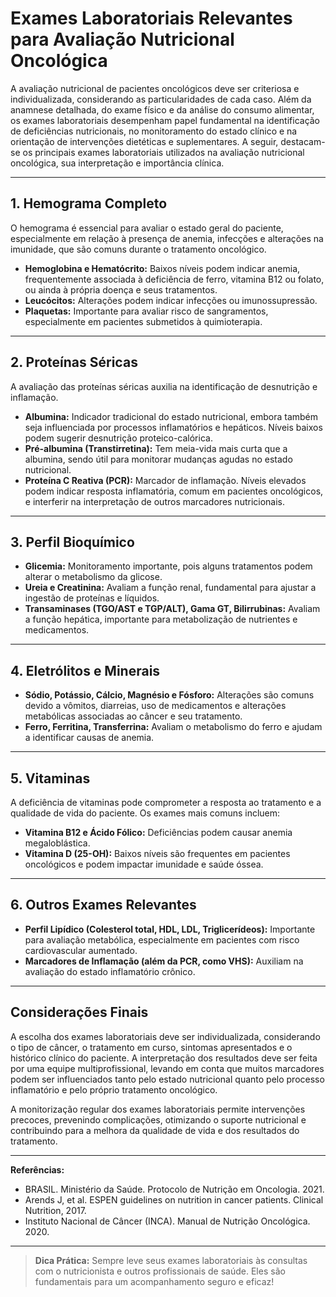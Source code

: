 # Exames Laboratoriais Relevantes para Avaliação Nutricional Oncológica

A avaliação nutricional de pacientes oncológicos deve ser criteriosa e individualizada, considerando as particularidades de cada caso. Além da anamnese detalhada, do exame físico e da análise do consumo alimentar, os exames laboratoriais desempenham papel fundamental na identificação de deficiências nutricionais, no monitoramento do estado clínico e na orientação de intervenções dietéticas e suplementares. A seguir, destacam-se os principais exames laboratoriais utilizados na avaliação nutricional oncológica, sua interpretação e importância clínica.

---

## 1. Hemograma Completo

O hemograma é essencial para avaliar o estado geral do paciente, especialmente em relação à presença de anemia, infecções e alterações na imunidade, que são comuns durante o tratamento oncológico.

- **Hemoglobina e Hematócrito:** Baixos níveis podem indicar anemia, frequentemente associada à deficiência de ferro, vitamina B12 ou folato, ou ainda à própria doença e seus tratamentos.
- **Leucócitos:** Alterações podem indicar infecções ou imunossupressão.
- **Plaquetas:** Importante para avaliar risco de sangramentos, especialmente em pacientes submetidos à quimioterapia.

---

## 2. Proteínas Séricas

A avaliação das proteínas séricas auxilia na identificação de desnutrição e inflamação.

- **Albumina:** Indicador tradicional do estado nutricional, embora também seja influenciada por processos inflamatórios e hepáticos. Níveis baixos podem sugerir desnutrição proteico-calórica.
- **Pré-albumina (Transtirretina):** Tem meia-vida mais curta que a albumina, sendo útil para monitorar mudanças agudas no estado nutricional.
- **Proteína C Reativa (PCR):** Marcador de inflamação. Níveis elevados podem indicar resposta inflamatória, comum em pacientes oncológicos, e interferir na interpretação de outros marcadores nutricionais.

---

## 3. Perfil Bioquímico

- **Glicemia:** Monitoramento importante, pois alguns tratamentos podem alterar o metabolismo da glicose.
- **Ureia e Creatinina:** Avaliam a função renal, fundamental para ajustar a ingestão de proteínas e líquidos.
- **Transaminases (TGO/AST e TGP/ALT), Gama GT, Bilirrubinas:** Avaliam a função hepática, importante para metabolização de nutrientes e medicamentos.

---

## 4. Eletrólitos e Minerais

- **Sódio, Potássio, Cálcio, Magnésio e Fósforo:** Alterações são comuns devido a vômitos, diarreias, uso de medicamentos e alterações metabólicas associadas ao câncer e seu tratamento.
- **Ferro, Ferritina, Transferrina:** Avaliam o metabolismo do ferro e ajudam a identificar causas de anemia.

---

## 5. Vitaminas

A deficiência de vitaminas pode comprometer a resposta ao tratamento e a qualidade de vida do paciente. Os exames mais comuns incluem:

- **Vitamina B12 e Ácido Fólico:** Deficiências podem causar anemia megaloblástica.
- **Vitamina D (25-OH):** Baixos níveis são frequentes em pacientes oncológicos e podem impactar imunidade e saúde óssea.

---

## 6. Outros Exames Relevantes

- **Perfil Lipídico (Colesterol total, HDL, LDL, Triglicerídeos):** Importante para avaliação metabólica, especialmente em pacientes com risco cardiovascular aumentado.
- **Marcadores de Inflamação (além da PCR, como VHS):** Auxiliam na avaliação do estado inflamatório crônico.

---

## Considerações Finais

A escolha dos exames laboratoriais deve ser individualizada, considerando o tipo de câncer, o tratamento em curso, sintomas apresentados e o histórico clínico do paciente. A interpretação dos resultados deve ser feita por uma equipe multiprofissional, levando em conta que muitos marcadores podem ser influenciados tanto pelo estado nutricional quanto pelo processo inflamatório e pelo próprio tratamento oncológico.

A monitorização regular dos exames laboratoriais permite intervenções precoces, prevenindo complicações, otimizando o suporte nutricional e contribuindo para a melhora da qualidade de vida e dos resultados do tratamento.

---

**Referências:**

- BRASIL. Ministério da Saúde. Protocolo de Nutrição em Oncologia. 2021.
- Arends J, et al. ESPEN guidelines on nutrition in cancer patients. Clinical Nutrition, 2017.
- Instituto Nacional de Câncer (INCA). Manual de Nutrição Oncológica. 2020.

---

> **Dica Prática:** Sempre leve seus exames laboratoriais às consultas com o nutricionista e outros profissionais de saúde. Eles são fundamentais para um acompanhamento seguro e eficaz!